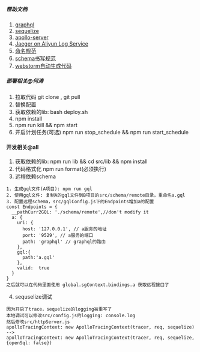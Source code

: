 ##### 帮助文档
1. <a href="https://graphql.org" target="_blank">graphql</a>
2. <a href="http://docs.sequelizejs.com/" target="_blank">sequelize</a>
3. <a href="https://www.apollographql.com/docs/apollo-server/" target="_blank">apollo-server</a>
5. <a href="https://github.com/aliyun/aliyun-log-jaeger/blob/master/README_CN.md#%E9%94%99%E8%AF%AF%E8%AF%8A%E6%96%AD" target="_blank">Jaeger on Aliyun Log Service</a>
6. <a href='./doc/name.md'>命名规范</a>
7. <a href='./doc/schema.md'>schema书写规范</a>
8. <a href='./doc/webstorm.md'>webstorm自动生成代码</a>

##### 部署相关@何涛
1. 拉取代码 git clone , git pull
2. 替换配置
3. 获取依赖的lib: bash deploy.sh
4. npm install
5. npm run kill && npm start
6. 开启计划任务(可选) npm run stop_schedule && npm run start_schedule

#### 开发相关@all
1. 获取依赖的lib: npm run lib && cd src/lib && npm install
2. 代码格式化 npm run format(必须执行)
3. 远程依赖schema
```
1. 生成gql文件(A项目): npm run gql
2. 使用gql文件: 复制A的gql文件到B项目的src/schema/remote目录，重命名a.gql
3. 配置远程schema，src/gqlConfig.js下的Endpoints增加a的配置
const Endpoints = {
  __pathCurr2GQL: './schema/remote',//don't modify it
  a: {
    uri: {
      host: '127.0.0.1', // a服务的地址
      port: '9529', // a服务的端口
      path: 'graphql' // graphql的路由
    },
    gql:{
      path:'a.gql'
    },
    valid:  true
  }
}
之后就可以在代码里面使用 global.sgContext.bindings.a 获取远程接口了
```
4. sequselize调试
```
因为开启了trace，sequelize的logging被重写了
本地调试可以修改src/config.js的logging: console.log
然后修改src/httpServer.js 
apolloTracingContext: new ApolloTracingContext(tracer, req, sequelize)
-->
apolloTracingContext: new ApolloTracingContext(tracer, req, sequelize, {openSql: false})
```






















